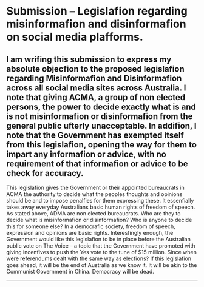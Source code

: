 # Submission – Legislafion regarding misinformafion and disinformafion on social media plafforms. 

## I am wrifing this submission to express my absolute objecfion to the proposed legislafion regarding Misinformafion and Disinformafion across all social media sites across Australia. I note that giving ACMA, a group of non elected persons, the power to decide exactly what is and is not misinformafion or disinformafion from the general public ufterly unacceptable.  In addifion, I note that the Government has exempted itself from this legislafion, opening the way for them to impart any informafion or advice, with no requirement of that informafion or advice to be check for accuracy. 
 This legislafion gives the Government or their appointed bureaucrats in ACMA the authority to decide what the peoples thoughts and opinions should be and to impose penalfies for them expressing these. It essenfially takes away everyday Australians basic human rights of freedom of speech. 
 As stated above, ADMA are non elected bureaucrats. Who are they to decide what is misinformafion or disinformafion? Who is anyone to decide this for someone else? In a democrafic society, freedom of speech, expression and opinions are basic rights. Interesfingly enough, the Government would like this legislafion to be in place before the Australian public vote on The Voice – a topic that the Government have promoted with giving incenfives to push the Yes vote to the tune of $15 million.  Since when were referendums dealt with the same way as elecfions?
 If this legislafion goes ahead, it will be the end of Australia as we know it. It will be akin to the Communist Government in China. Democracy will be dead.


-----

